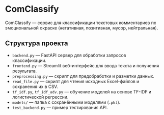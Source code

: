 # ComClassify

ComClassify — сервис для классификации текстовых комментариев по эмоциональной окраске (негативная, позитивная, мусор, нейтральная).

## Структура проекта

- `backend.py` — FastAPI сервер для обработки запросов классификации.
- `frontend.py` — Streamlit веб-интерфейс для ввода текста и получения результата.
- `preprocessing.py` — скрипт для предобработки и разметки данных.
- `read_file.py` — скрипт для чтения исходных Excel-файлов и сохранения их в CSV.
- `tf_idf.py`, `tf_idf_adv.py` — обучение моделей на основе TF-IDF и логистической регрессии.
- `models/` — папка с сохранёнными моделями (`.pkl`).
- `test_backend.py` — пример тестирования API.